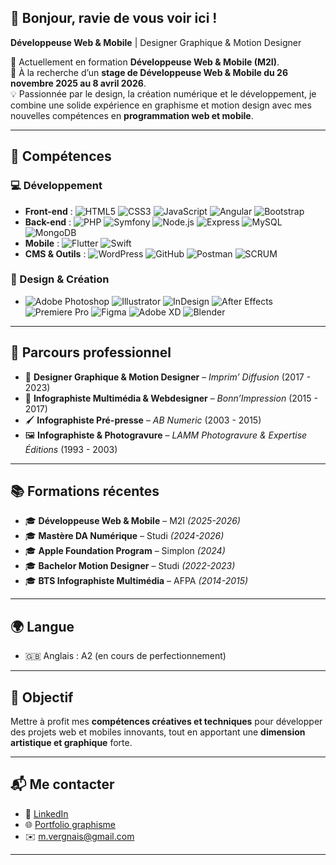 ## 👋 Bonjour, ravie de vous voir ici ! 

**Développeuse Web & Mobile** | Designer Graphique & Motion Designer  

🎯 Actuellement en formation **Développeuse Web & Mobile (M2I)**.  
📅 À la recherche d’un **stage de Développeuse Web & Mobile du 26 novembre 2025 au 8 avril 2026**.  
💡 Passionnée par le design, la création numérique et le développement, je combine une solide expérience en graphisme et motion design avec mes nouvelles compétences en **programmation web et mobile**.  

---

## 🚀 Compétences  

### 💻 Développement  
- **Front-end** : ![HTML5](https://img.shields.io/badge/HTML5-E34F26?style=flat&logo=html5&logoColor=white) ![CSS3](https://img.shields.io/badge/CSS3-1572B6?style=flat&logo=css3&logoColor=white) ![JavaScript](https://img.shields.io/badge/JavaScript-F7DF1E?style=flat&logo=javascript&logoColor=black) ![Angular](https://img.shields.io/badge/Angular-DD0031?style=flat&logo=angular&logoColor=white) ![Bootstrap](https://img.shields.io/badge/Bootstrap-7952B3?style=flat&logo=bootstrap&logoColor=white)  
- **Back-end** : ![PHP](https://img.shields.io/badge/PHP-777BB4?style=flat&logo=php&logoColor=white) ![Symfony](https://img.shields.io/badge/Symfony-000000?style=flat&logo=symfony&logoColor=white) ![Node.js](https://img.shields.io/badge/Node.js-339933?style=flat&logo=node.js&logoColor=white) ![Express](https://img.shields.io/badge/Express-000000?style=flat&logo=express&logoColor=white) ![MySQL](https://img.shields.io/badge/MySQL-4479A1?style=flat&logo=mysql&logoColor=white) ![MongoDB](https://img.shields.io/badge/MongoDB-47A248?style=flat&logo=mongodb&logoColor=white)  
- **Mobile** : ![Flutter](https://img.shields.io/badge/Flutter-02569B?style=flat&logo=flutter&logoColor=white) ![Swift](https://img.shields.io/badge/Swift-FA7343?style=flat&logo=swift&logoColor=white)  
- **CMS & Outils** : ![WordPress](https://img.shields.io/badge/WordPress-21759B?style=flat&logo=wordpress&logoColor=white) ![GitHub](https://img.shields.io/badge/GitHub-181717?style=flat&logo=github&logoColor=white) ![Postman](https://img.shields.io/badge/Postman-FF6C37?style=flat&logo=postman&logoColor=white) ![SCRUM](https://img.shields.io/badge/SCRUM-6DB33F?style=flat&logo=agile&logoColor=white)  

### 🎨 Design & Création  
- ![Adobe Photoshop](https://img.shields.io/badge/Photoshop-31A8FF?style=flat&logo=adobe-photoshop&logoColor=white) ![Illustrator](https://img.shields.io/badge/Illustrator-FF9A00?style=flat&logo=adobe-illustrator&logoColor=white) ![InDesign](https://img.shields.io/badge/InDesign-FF3366?style=flat&logo=adobe-indesign&logoColor=white) ![After Effects](https://img.shields.io/badge/After%20Effects-9999FF?style=flat&logo=adobe-after-effects&logoColor=white) ![Premiere Pro](https://img.shields.io/badge/Premiere%20Pro-9999FF?style=flat&logo=adobe-premiere-pro&logoColor=white) ![Figma](https://img.shields.io/badge/Figma-F24E1E?style=flat&logo=figma&logoColor=white) ![Adobe XD](https://img.shields.io/badge/Adobe%20XD-FF61F6?style=flat&logo=adobe-xd&logoColor=white) ![Blender](https://img.shields.io/badge/Blender-F5792A?style=flat&logo=blender&logoColor=white)  

---

## 💼 Parcours professionnel  

- 🎨 **Designer Graphique & Motion Designer** – *Imprim’ Diffusion* (2017 - 2023)  
- 🎨 **Infographiste Multimédia & Webdesigner** – *Bonn’Impression* (2015 - 2017)  
- 🖌️ **Infographiste Pré-presse** – *AB Numeric* (2003 - 2015)  
- 🖼️ **Infographiste & Photogravure** – *LAMM Photogravure & Expertise Éditions* (1993 - 2003)  

---

## 📚 Formations récentes  

- 🎓 **Développeuse Web & Mobile** – M2I *(2025-2026)*  
- 🎓 **Mastère DA Numérique** – Studi *(2024-2026)*  
- 🎓 **Apple Foundation Program** – Simplon *(2024)*  
- 🎓 **Bachelor Motion Designer** – Studi *(2022-2023)*  
- 🎓 **BTS Infographiste Multimédia** – AFPA *(2014-2015)*  

---

## 🌍 Langue  
- 🇬🇧 Anglais : A2 (en cours de perfectionnement)  

---

## 🎯 Objectif  
Mettre à profit mes **compétences créatives et techniques** pour développer des projets web et mobiles innovants, tout en apportant une **dimension artistique et graphique** forte.  

---

## 📬 Me contacter  
- 🔗 [LinkedIn](https://www.linkedin.com/in/murielle-vergnais)
- 🌐 [Portfolio graphisme](https://mvergnais.myportfolio.com)  
- ✉️ m.vergnais@gmail.com

---
